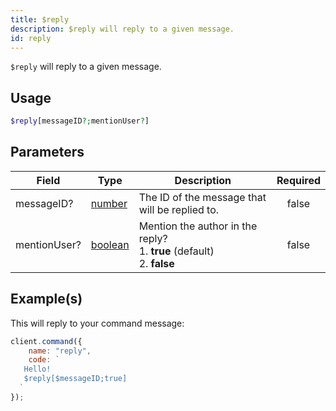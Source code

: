 ```yaml
---
title: $reply
description: $reply will reply to a given message.
id: reply
---
```


`$reply` will reply to a given message.

## Usage

```php
$reply[messageID?;mentionUser?]
```

## Parameters

| Field        | Type                                                                                                | Description                                                                       | Required |
| ------------ | --------------------------------------------------------------------------------------------------- | --------------------------------------------------------------------------------- | :------: |
| messageID?   | [number](https://developer.mozilla.org/en-US/docs/Web/JavaScript/Reference/Global_Objects/Number)   | The ID of the message that will be replied to.                                    |  false   |
| mentionUser? | [boolean](https://developer.mozilla.org/en-US/docs/Web/JavaScript/Reference/Global_Objects/Boolean) | Mention the author in the reply? <br /> 1. **true** (default) <br /> 2. **false** |  false   |

## Example(s)

This will reply to your command message:

```javascript
client.command({
    name: "reply",
    code: `
   Hello!
   $reply[$messageID;true]
  `
});
```
